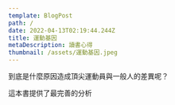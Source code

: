 ```yaml
---
template: BlogPost
path: /
date: 2022-04-13T02:19:44.244Z
title: 運動基因
metaDescription: 讀書心得
thumbnail: /assets/運動基因.jpeg
---
```

到底是什麼原因造成頂尖運動員與一般人的差異呢？

這本書提供了最完善的分析

